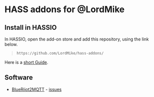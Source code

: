 # HASS addons for @LordMike

## Install in HASSIO

In HASSIO, open the add-on store and add this repository, using the link below. 

> `https://github.com/LordMike/hass-addons/`

Here is a [short Guide](https://www.home-assistant.io/hassio/installing_third_party_addons/).

## Software 

* [BlueRiiot2MQTT](https://github.com/LordMike/MBW.BlueRiiot2MQTT) - [issues](https://github.com/LordMike/MBW.BlueRiiot2MQTT/issues)
